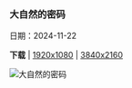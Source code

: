 ### 大自然的密码

日期：2024-11-22

**下载**  |  [1920x1080](https://cn.bing.com/th?id=OHR.FibonacciAloe_ZH-CN8974137481_1920x1080.jpg)  |  [3840x2160](https://cn.bing.com/th?id=OHR.FibonacciAloe_ZH-CN8974137481_UHD.jpg)

![大自然的密码](https://cn.bing.com/th?id=OHR.FibonacciAloe_ZH-CN8974137481_1920x1080.jpg "多叶芦荟，袋鼠岛，澳大利亚 (© Michael Melford/Alamy)")

